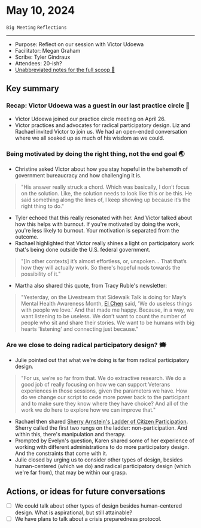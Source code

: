 # May 10, 2024

`Big Meeting` `Reflections`

---

- Purpose: Reflect on our session with Victor Udoewa
- Facilitator: Megan Graham
- Scribe: Tyler Gindraux
- Attendees: 20-ish?
- [Unabbreviated notes for the full scoop 🍦 ](https://docs.google.com/document/d/1z5OsfMtlnVp-ntPUi3zPUzw__1mwECqR9bMJygN04h0/edit)

## Key summary

### Recap: Victor Udoewa was a guest in our last practice circle 🌱

- Victor Udoewa joined our practice circle meeting on April 26.
- Victor practices and advocates for radical participatory design. Liz and Rachael invited Victor to join us. We had an open-ended conversation where we all soaked up as much of his wisdom as we could.

### Being motivated by doing the right thing, not the end goal 🌏

- Christine asked Victor about how you stay hopeful in the behemoth of government bureaucracy and how challenging it is.
> "His answer really struck a chord. Which was basically, I don’t focus on the solution. Like, the solution needs to look like this or be this. He said something along the lines of, I keep showing up because it’s the right thing to do."
- Tyler echoed that this really resonated with her. And Victor talked about how this helps with burnout. If you're motivated by doing the work, you're less likely to burnout. Your motivation is separated from the outcome.
- Rachael highlighted that Victor really shines a light on participatory work that's being done outside the U.S. federal government.
> "[In other contexts] it’s almost effortless, or, unspoken... That that’s how they will actually work. So there's hopeful nods towards the possibility of it."
- Martha also shared this quote, from Tracy Ruble's newsletter:
> "Yesterday, on the Livestream that Sidewalk Talk is doing for May’s Mental Health Awareness Month, [El Chen](https://www.youtube.com/live/OuvZVozKIb8?si=zfxliMrOB4aPwNWq&t=243) said, 'We do useless things with people we love.' And that made me happy. Because, in a way, we want listening to be useless. We don’t want to count the number of people who sit and share their stories. We want to be humans with big hearts 'listening' and connecting just because."

### Are we close to doing radical participatory design? 🗯️

- Julie pointed out that what we're doing is far from radical participatory design.
> "For us, we’re so far from that. We do extractive research. We do a good job of really focusing on how we can support Veterans experiences in those sessions, given the parameters we have. How do we change our script to cede more power back to the participant and to make sure they know where they have choice? And all of the work we do here to explore how we can improve that."
- Rachael then shared [Sherry Arnstein's Ladder of Citizen Participation](https://www.citizenshandbook.org/arnsteinsladder.html). Sherry called the first two rungs on the ladder: non-participation. And within this, there's manipulation and therapy.
- Prompted by Evelyn's question, Karen shared some of her experience of working with different administrations to do more participatory design. And the constraints that come with it.
- Julie closed by urging us to consider other types of design, besides human-centered (which we do) and radical participatory design (which we're far from), that may be within our grasp.

## Actions, or ideas for future conversations
- [ ] We could talk about other types of design besides human-centered design. What is aspirational, but still attainable?
- [ ] We have plans to talk about a crisis preparedness protocol.
